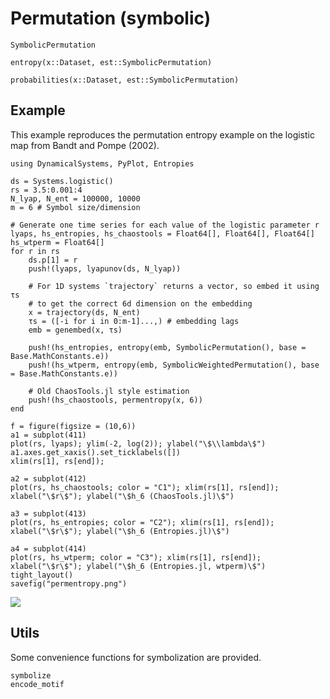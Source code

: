 # Permutation (symbolic)

```@docs
SymbolicPermutation
```

```@docs
entropy(x::Dataset, est::SymbolicPermutation)
```

```@docs
probabilities(x::Dataset, est::SymbolicPermutation)
```

## Example

This example reproduces the permutation entropy example on the logistic map from Bandt and Pompe (2002).

```@example
using DynamicalSystems, PyPlot, Entropies

ds = Systems.logistic()
rs = 3.5:0.001:4
N_lyap, N_ent = 100000, 10000
m = 6 # Symbol size/dimension

# Generate one time series for each value of the logistic parameter r
lyaps, hs_entropies, hs_chaostools = Float64[], Float64[], Float64[]
hs_wtperm = Float64[]
for r in rs
    ds.p[1] = r
    push!(lyaps, lyapunov(ds, N_lyap))
    
    # For 1D systems `trajectory` returns a vector, so embed it using τs
    # to get the correct 6d dimension on the embedding
    x = trajectory(ds, N_ent)
    τs = ([-i for i in 0:m-1]...,) # embedding lags
    emb = genembed(x, τs)

    push!(hs_entropies, entropy(emb, SymbolicPermutation(), base = Base.MathConstants.e))
    push!(hs_wtperm, entropy(emb, SymbolicWeightedPermutation(), base = Base.MathConstants.e))

    # Old ChaosTools.jl style estimation
    push!(hs_chaostools, permentropy(x, 6))
end

f = figure(figsize = (10,6))
a1 = subplot(411)
plot(rs, lyaps); ylim(-2, log(2)); ylabel("\$\\lambda\$")
a1.axes.get_xaxis().set_ticklabels([])
xlim(rs[1], rs[end]);

a2 = subplot(412)
plot(rs, hs_chaostools; color = "C1"); xlim(rs[1], rs[end]);
xlabel("\$r\$"); ylabel("\$h_6 (ChaosTools.jl)\$")

a3 = subplot(413)
plot(rs, hs_entropies; color = "C2"); xlim(rs[1], rs[end]);
xlabel("\$r\$"); ylabel("\$h_6 (Entropies.jl)\$")

a4 = subplot(414)
plot(rs, hs_wtperm; color = "C3"); xlim(rs[1], rs[end]);
xlabel("\$r\$"); ylabel("\$h_6 (Entropies.jl, wtperm)\$")
tight_layout()
savefig("permentropy.png")
```

![](permentropy.png)

## Utils

Some convenience functions for symbolization are provided.

```@docs
symbolize
encode_motif
```
